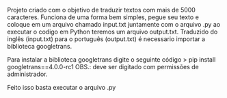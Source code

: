 Projeto criado com o objetivo de traduzir textos com mais de 5000 caracteres. Funciona de uma forma bem simples, pegue seu texto e coloque em um arquivo chamado input.txt juntamente com o arquivo .py ao executar o codigo em Python teremos um arquivo output.txt. Traduzido do inglês (input.txt) para o português (output.txt) é necessario importar a biblioteca googletrans.

Para instalar a biblioteca googletrans digite o seguinte código > pip install googletrans==4.0.0-rc1 OBS.: deve ser digitado com permissões de administrador.

Feito isso basta executar o arquivo .py

